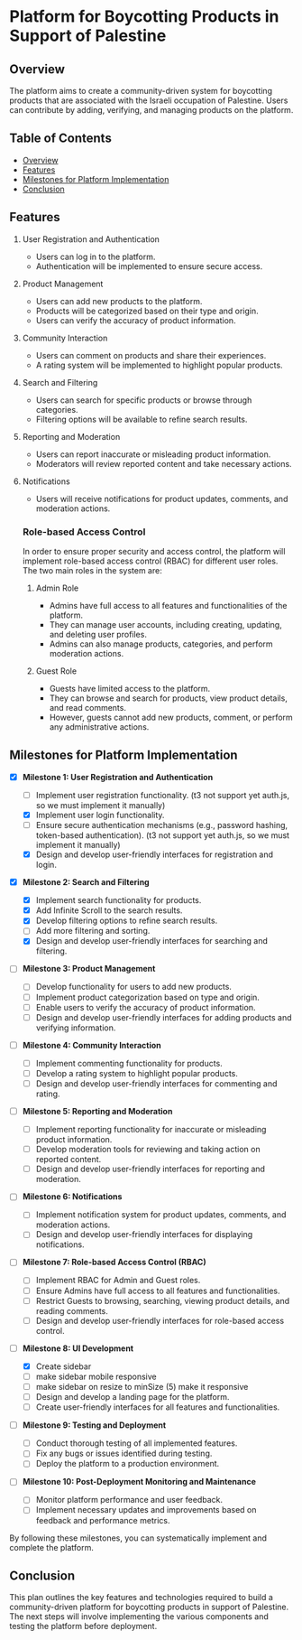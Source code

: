 # Platform for Boycotting Products in Support of Palestine

## Overview

The platform aims to create a community-driven system for boycotting products that are associated with the Israeli occupation of Palestine. Users can contribute by adding, verifying, and managing products on the platform.

## Table of Contents

- [Overview](#overview)
- [Features](#features)
- [Milestones for Platform Implementation](#milestones-for-platform-implementation)
- [Conclusion](#conclusion)

## Features

1. User Registration and Authentication

   - Users can log in to the platform.
   - Authentication will be implemented to ensure secure access.

2. Product Management

   - Users can add new products to the platform.
   - Products will be categorized based on their type and origin.
   - Users can verify the accuracy of product information.

3. Community Interaction

   - Users can comment on products and share their experiences.
   - A rating system will be implemented to highlight popular products.

4. Search and Filtering

   - Users can search for specific products or browse through categories.
   - Filtering options will be available to refine search results.

5. Reporting and Moderation

   - Users can report inaccurate or misleading product information.
   - Moderators will review reported content and take necessary actions.

6. Notifications

   - Users will receive notifications for product updates, comments, and moderation actions.

   ### Role-based Access Control

   In order to ensure proper security and access control, the platform will implement role-based access control (RBAC) for different user roles. The two main roles in the system are:

   1. Admin Role

      - Admins have full access to all features and functionalities of the platform.
      - They can manage user accounts, including creating, updating, and deleting user profiles.
      - Admins can also manage products, categories, and perform moderation actions.

   2. Guest Role
      - Guests have limited access to the platform.
      - They can browse and search for products, view product details, and read comments.
      - However, guests cannot add new products, comment, or perform any administrative actions.

## Milestones for Platform Implementation

- [x] **Milestone 1: User Registration and Authentication**

  - [ ] Implement user registration functionality. (t3 not support yet auth.js, so we must implement it manually)
  - [x] Implement user login functionality.
  - [ ] Ensure secure authentication mechanisms (e.g., password hashing, token-based authentication). (t3 not support yet auth.js, so we must implement it manually)
  - [x] Design and develop user-friendly interfaces for registration and login.

- [X] **Milestone 2: Search and Filtering**

  - [X] Implement search functionality for products.
  - [X] Add Infinite Scroll to the search results.
  - [X] Develop filtering options to refine search results.
  - [ ] Add more filtering and sorting.
  - [X] Design and develop user-friendly interfaces for searching and filtering.

- [ ] **Milestone 3: Product Management**

  - [ ] Develop functionality for users to add new products.
  - [ ] Implement product categorization based on type and origin.
  - [ ] Enable users to verify the accuracy of product information.
  - [ ] Design and develop user-friendly interfaces for adding products and verifying information.

- [ ] **Milestone 4: Community Interaction**

  - [ ] Implement commenting functionality for products.
  - [ ] Develop a rating system to highlight popular products.
  - [ ] Design and develop user-friendly interfaces for commenting and rating.

- [ ] **Milestone 5: Reporting and Moderation**

  - [ ] Implement reporting functionality for inaccurate or misleading product information.
  - [ ] Develop moderation tools for reviewing and taking action on reported content.
  - [ ] Design and develop user-friendly interfaces for reporting and moderation.

- [ ] **Milestone 6: Notifications**

  - [ ] Implement notification system for product updates, comments, and moderation actions.
  - [ ] Design and develop user-friendly interfaces for displaying notifications.

- [ ] **Milestone 7: Role-based Access Control (RBAC)**

  - [ ] Implement RBAC for Admin and Guest roles.
  - [ ] Ensure Admins have full access to all features and functionalities.
  - [ ] Restrict Guests to browsing, searching, viewing product details, and reading comments.
  - [ ] Design and develop user-friendly interfaces for role-based access control.

- [ ] **Milestone 8: UI Development**

  - [x] Create sidebar
  - [ ] make sidebar mobile responsive
  - [ ] make sidebar on resize to minSize (5) make it responsive
  - [ ] Design and develop a landing page for the platform.
  - [ ] Create user-friendly interfaces for all features and functionalities.

- [ ] **Milestone 9: Testing and Deployment**

  - [ ] Conduct thorough testing of all implemented features.
  - [ ] Fix any bugs or issues identified during testing.
  - [ ] Deploy the platform to a production environment.

- [ ] **Milestone 10: Post-Deployment Monitoring and Maintenance**
  - [ ] Monitor platform performance and user feedback.
  - [ ] Implement necessary updates and improvements based on feedback and performance metrics.

By following these milestones, you can systematically implement and complete the platform.

## Conclusion

This plan outlines the key features and technologies required to build a community-driven platform for boycotting products in support of Palestine. The next steps will involve implementing the various components and testing the platform before deployment.
